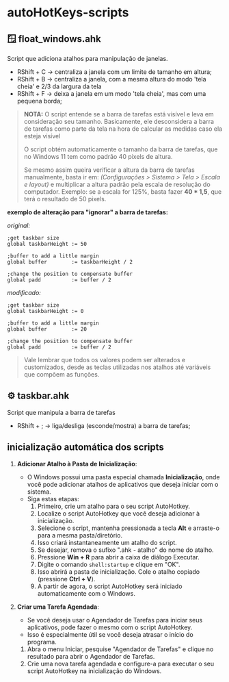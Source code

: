 # autoHotKeys-scripts

## 🪟 float_windows.ahk

Script que adiciona atalhos para manipulação de janelas.
- RShift + C -> centraliza a janela com um limite de tamanho em altura;
- RShift + B -> centraliza a janela, com a mesma altura do modo 'tela cheia' e 2/3 da largura da tela
- RShift + F -> deixa a janela em um modo 'tela cheia', mas com uma pequena borda;


>**NOTA:** O script entende se a barra de tarefas está visível e leva em consideração seu tamanho. Basicamente, ele desconsidera a barra de tarefas como parte da tela na hora de calcular as medidas caso ela esteja visível
>
>O script obtém automaticamente o tamanho da barra de tarefas, que no Windows 11 tem como padrão 40 pixels de altura.
>
>Se mesmo assim queira verificar a altura da barra de tarefas manualmente, basta ir em: *(Configurações > Sistema > Tela > Escala e layout)* e multiplicar a altura padrão pela escala de resolução do computador.
>Exemplo: se a escala for 125%, basta fazer **40 * 1,5**, que terá o resultado de 50 pixels.
>

**exemplo de alteração para "ignorar" a barra de tarefas:**

*original:*
```
;get taskbar size
global taskbarHeight := 50

;buffer to add a little margin
global buffer        := taskbarHeight / 2

;change the position to compensate buffer
global padd          := buffer / 2
```

*modificado:*
```
;get taskbar size
global taskbarHeight := 0

;buffer to add a little margin
global buffer        := 20

;change the position to compensate buffer
global padd          := buffer / 2
```
>Vale lembrar que todos os valores podem ser alterados e customizados, desde as teclas utilizadas nos atalhos até variáveis que compõem as funções.


## ⚙️ taskbar.ahk

Script que manipula a barra de tarefas
- RShift + ; -> liga/desliga (esconde/mostra) a barra de tarefas;


## inicialização automática dos scripts

1. **Adicionar Atalho à Pasta de Inicialização**:
   - O Windows possui uma pasta especial chamada **Inicialização**, onde você pode adicionar atalhos de aplicativos que deseja iniciar com o sistema.
   - Siga estas etapas:
     1. Primeiro, crie um atalho para o seu script AutoHotkey.
     2. Localize o script AutoHotkey que você deseja adicionar à inicialização.
     3. Selecione o script, mantenha pressionada a tecla **Alt** e arraste-o para a mesma pasta/diretório.
     4. Isso criará instantaneamente um atalho do script.
     5. Se desejar, remova o sufixo ".ahk - atalho" do nome do atalho.
     6. Pressione **Win + R** para abrir a caixa de diálogo Executar.
     7. Digite o comando `shell:startup` e clique em "OK".
     8. Isso abrirá a pasta de inicialização. Cole o atalho copiado (pressione **Ctrl + V**).
     9. A partir de agora, o script AutoHotkey será iniciado automaticamente com o Windows.

2. **Criar uma Tarefa Agendada**:
   - Se você deseja usar o Agendador de Tarefas para iniciar seus aplicativos, pode fazer o mesmo com o script AutoHotkey.
   - Isso é especialmente útil se você deseja atrasar o início do programa.
   1. Abra o menu Iniciar, pesquise "Agendador de Tarefas" e clique no resultado para abrir o Agendador de Tarefas.
   2. Crie uma nova tarefa agendada e configure-a para executar o seu script AutoHotkey na inicialização do Windows.
